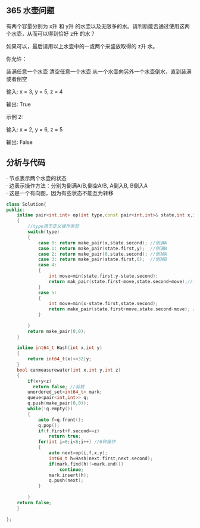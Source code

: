 ## 365 水壶问题

有两个容量分别为 x升 和 y升 的水壶以及无限多的水。请判断能否通过使用这两个水壶，从而可以得到恰好 z升 的水？

如果可以，最后请用以上水壶中的一或两个来盛放取得的 z升 水。

你允许：

装满任意一个水壶
清空任意一个水壶
从一个水壶向另外一个水壶倒水，直到装满或者倒空

输入: x = 3, y = 5, z = 4

输出: True

示例 2:

输入: x = 2, y = 6, z = 5

输出: False

## 分析与代码


· 节点表示两个水壶的状态\
· 边表示操作方法：分别为倒满A/B,倒空A/B, A倒入B, B倒入A\
· 这是一个有向图，因为有些状态不能互为转移

```C++
class Solution{
public:
    inline pair<int,int> op(int type,const pair<int,int>& state,int x,int y)
    {
        //type用于定义操作类型
        switch(type)
        {
            case 0: return make_pair(x,state.second); //倒满A
            case 1: return make_pair(state.first,y);  //倒满B
            case 2: return make_pair(0,state.second); //倒掉A
            case 3: return make_pair(state.first,0);  //倒掉B
            case 4:
            {
                int move=min(state.first,y-state.second);
                return mak_pair(state.first-move,state.second+move);//将A倒入B
            }
            case 5:
            {
                int move=min(x-state.first,state.second);
                return make_pair(state.first+move,state.second-move); //将B倒入A
            }
            
        }
        return make_pair(0,0);
    }
    
    inline int64_t Hash(int x,int y)
    {
        return int64_t(x)<<32|y;
    }
    bool canmeasurewater(int x,int y,int z)
    {
        if(x+y<z)
          return false; //剪枝
        unordered_set<int64_t> mark;
        queue<pair<int,int>> q;
        q.push(make_pair(0,0));
        while(!q.empty())
        {
            auto f=q.front();
            q.pop();
            if(f.first+f.second==z)
                return true;
            for(int i=0;i<6;i++) //6种操作
            {
                auto next=op(i,f,x,y);
                int64_t h=Hash(next.first,next.second);
                if(mark.find(h)!=mark.end())
                    continue;
                mark.insert(h);
                q.push(next);
            }
            
        }
    return false;
    }
    
};
```
